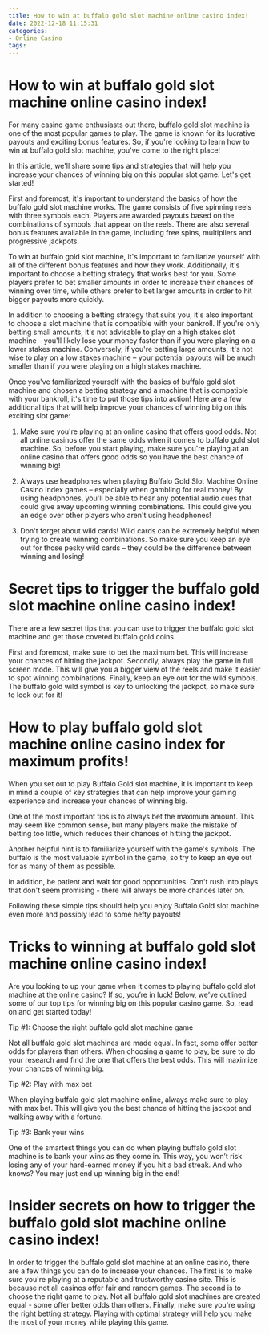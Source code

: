 ```yaml
---
title: How to win at buffalo gold slot machine online casino index!
date: 2022-12-18 11:15:31
categories:
- Online Casino
tags:
---
```



#  How to win at buffalo gold slot machine online casino index!

For many casino game enthusiasts out there, buffalo gold slot machine is one of the most popular games to play. The game is known for its lucrative payouts and exciting bonus features. So, if you're looking to learn how to win at buffalo gold slot machine, you've come to the right place!

In this article, we'll share some tips and strategies that will help you increase your chances of winning big on this popular slot game. Let's get started!

First and foremost, it's important to understand the basics of how the buffalo gold slot machine works. The game consists of five spinning reels with three symbols each. Players are awarded payouts based on the combinations of symbols that appear on the reels. There are also several bonus features available in the game, including free spins, multipliers and progressive jackpots.

To win at buffalo gold slot machine, it's important to familiarize yourself with all of the different bonus features and how they work. Additionally, it's important to choose a betting strategy that works best for you. Some players prefer to bet smaller amounts in order to increase their chances of winning over time, while others prefer to bet larger amounts in order to hit bigger payouts more quickly.

In addition to choosing a betting strategy that suits you, it's also important to choose a slot machine that is compatible with your bankroll. If you're only betting small amounts, it's not advisable to play on a high stakes slot machine – you'll likely lose your money faster than if you were playing on a lower stakes machine. Conversely, if you're betting large amounts, it's not wise to play on a low stakes machine – your potential payouts will be much smaller than if you were playing on a high stakes machine.

Once you've familiarized yourself with the basics of buffalo gold slot machine and chosen a betting strategy and a machine that is compatible with your bankroll, it's time to put those tips into action! Here are a few additional tips that will help improve your chances of winning big on this exciting slot game:

1) Make sure you're playing at an online casino that offers good odds. Not all online casinos offer the same odds when it comes to buffalo gold slot machine. So, before you start playing, make sure you're playing at an online casino that offers good odds so you have the best chance of winning big!

2) Always use headphones when playing Buffalo Gold Slot Machine Online Casino Index games – especially when gambling for real money! By using headphones, you'll be able to hear any potential audio cues that could give away upcoming winning combinations. This could give you an edge over other players who aren't using headphones!

3) Don't forget about wild cards! Wild cards can be extremely helpful when trying to create winning combinations. So make sure you keep an eye out for those pesky wild cards – they could be the difference between winning and losing!

#  Secret tips to trigger the buffalo gold slot machine online casino index!

There are a few secret tips that you can use to trigger the buffalo gold slot machine and get those coveted buffalo gold coins. 

First and foremost, make sure to bet the maximum bet. This will increase your chances of hitting the jackpot. Secondly, always play the game in full screen mode. This will give you a bigger view of the reels and make it easier to spot winning combinations. Finally, keep an eye out for the wild symbols. The buffalo gold wild symbol is key to unlocking the jackpot, so make sure to look out for it!

#  How to play buffalo gold slot machine online casino index for maximum profits!

When you set out to play Buffalo Gold slot machine, it is important to keep in mind a couple of key strategies that can help improve your gaming experience and increase your chances of winning big.

One of the most important tips is to always bet the maximum amount. This may seem like common sense, but many players make the mistake of betting too little, which reduces their chances of hitting the jackpot.

Another helpful hint is to familiarize yourself with the game's symbols. The buffalo is the most valuable symbol in the game, so try to keep an eye out for as many of them as possible.

In addition, be patient and wait for good opportunities. Don't rush into plays that don't seem promising - there will always be more chances later on.

Following these simple tips should help you enjoy Buffalo Gold slot machine even more and possibly lead to some hefty payouts!

#  Tricks to winning at buffalo gold slot machine online casino index!

Are you looking to up your game when it comes to playing buffalo gold slot machine at the online casino? If so, you’re in luck! Below, we’ve outlined some of our top tips for winning big on this popular casino game. So, read on and get started today!

Tip #1: Choose the right buffalo gold slot machine game

Not all buffalo gold slot machines are made equal. In fact, some offer better odds for players than others. When choosing a game to play, be sure to do your research and find the one that offers the best odds. This will maximize your chances of winning big.

Tip #2: Play with max bet

When playing buffalo gold slot machine online, always make sure to play with max bet. This will give you the best chance of hitting the jackpot and walking away with a fortune.

Tip #3: Bank your wins

One of the smartest things you can do when playing buffalo gold slot machine is to bank your wins as they come in. This way, you won’t risk losing any of your hard-earned money if you hit a bad streak. And who knows? You may just end up winning big in the end!

#  Insider secrets on how to trigger the buffalo gold slot machine online casino index!

In order to trigger the buffalo gold slot machine at an online casino, there are a few things you can do to increase your chances. The first is to make sure you're playing at a reputable and trustworthy casino site. This is because not all casinos offer fair and random games. The second is to choose the right game to play. Not all buffalo gold slot machines are created equal - some offer better odds than others. Finally, make sure you're using the right betting strategy. Playing with optimal strategy will help you make the most of your money while playing this game.